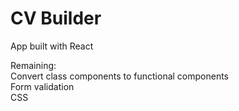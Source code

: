 # CV Builder

App built with React

Remaining:
<br>
Convert class components to functional components
<br>
Form validation
<br>
CSS
